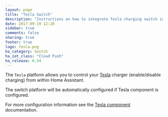 ```yaml
---
layout: page
title: "Tesla Switch"
description: "Instructions on how to integrate Tesla charging switch into Home Assistant."
date: 2017-09-19 12:20
sidebar: true
comments: false
sharing: true
footer: true
logo: tesla.png
ha_category: Switch
ha_iot_class: "Cloud Push"
ha_release: 0.54
---
```


The `Tesla` platform allows you to control your [Tesla](https://www.tesla.com/) charger (enable/disable charging) from within Home Assistant.

The switch platform will be automatically configured if Tesla component is configured.

For more configuration information see the [Tesla component](/components/tesla/) documentation.
